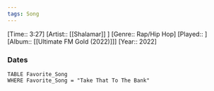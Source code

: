 ```yaml
---
tags: Song  
---
```

[Time:: 3:27]
[Artist:: [[Shalamar]] ]
[Genre:: Rap/Hip Hop]
[Played:: ]
[Album:: [[Ultimate FM Gold (2022)]]]
[Year:: 2022]
### Dates
````dataview
TABLE Favorite_Song
WHERE Favorite_Song = "Take That To The Bank"
````